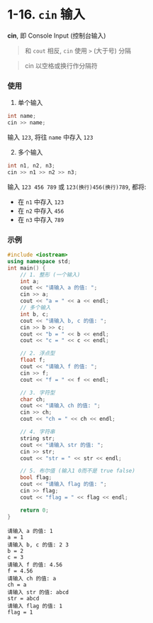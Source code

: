 # 1-16. `cin` 输入

**cin**, 即 Console Input (控制台输入)

> 和 `cout` 相反, `cin` 使用 `>` (大于号) 分隔

> cin 以空格或换行作分隔符

### 使用

1. 单个输入

```cpp
int name;
cin >> name;
```

输入 `123`, 将往 `name` 中存入 `123`

2. 多个输入

```cpp
int n1, n2, n3;
cin >> n1 >> n2 >> n3;
```

输入 `123 456 789` 或 `123(换行)456(换行)789`, 都将:
   - 在 `n1` 中存入 `123`
   - 在 `n2` 中存入 `456`
   - 在 `n3` 中存入 `789`

### 示例

```cpp
#include <iostream>
using namespace std;
int main() {
    // 1. 整形 (一个输入)
    int a;
    cout << "请输入 a 的值: ";
    cin >> a;
    cout << "a = " << a << endl;
    // 多个输入
    int b, c;
    cout << "请输入 b, c 的值: ";
    cin >> b >> c;
    cout << "b = " << b << endl;
    cout << "c = " << c << endl;

    // 2. 浮点型
    float f;
    cout << "请输入 f 的值: ";
    cin >> f;
    cout << "f = " << f << endl;

    // 3. 字符型
    char ch;
    cout << "请输入 ch 的值: ";
    cin >> ch;
    cout << "ch = " << ch << endl;

    // 4. 字符串
    string str;
    cout << "请输入 str 的值: ";
    cin >> str;
    cout << "str = " << str << endl;

    // 5. 布尔值 (输入1 0而不是 true false)
    bool flag;
    cout << "请输入 flag 的值: ";
    cin >> flag;
    cout << "flag = " << flag << endl;

    return 0;
}
```

```output
请输入 a 的值: 1
a = 1
请输入 b, c 的值: 2 3
b = 2
c = 3
请输入 f 的值: 4.56
f = 4.56
请输入 ch 的值: a
ch = a
请输入 str 的值: abcd
str = abcd
请输入 flag 的值: 1
flag = 1
```